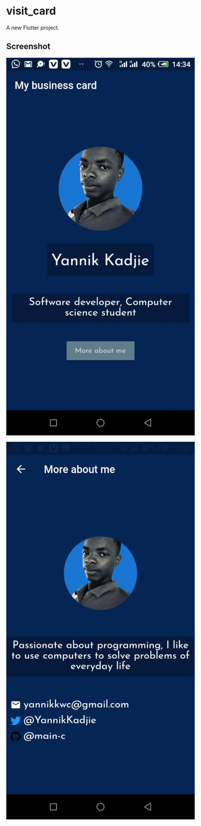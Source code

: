 # visit_card

A new Flutter project.

## Screenshot

![](screenshots/photo_2022-03-01_14-44-46.jpg)

![](screenshots/photo_2022-03-01_14-35-49.jpg)
